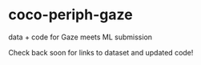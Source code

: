 # coco-periph-gaze
data + code for Gaze meets ML submission

Check back soon for links to dataset and updated code!
